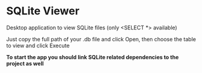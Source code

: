 # SQLite Viewer

Desktop application to view SQLite files (only <SELECT *> available)

Just copy the full path of your .db file and click Open, then choose the table to view and click Execute

<b>To start the app you should link SQLite related dependencies to the project as well</b>
